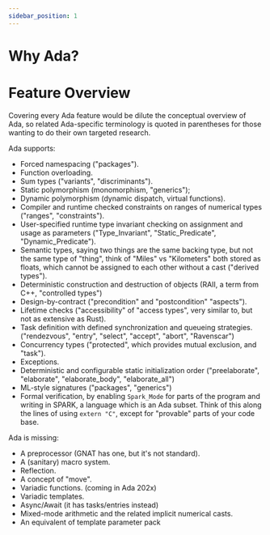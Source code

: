 ```yaml
---
sidebar_position: 1
---
```


# Why Ada?

# Feature Overview

Covering every Ada feature would be dilute the conceptual overview of Ada, so
related Ada-specific terminology is quoted in parentheses for those wanting to
do their own targeted research.

Ada supports:

- Forced namespacing ("packages").
- Function overloading.
- Sum types ("variants", "discriminants").
- Static polymorphism (monomorphism, "generics");
- Dynamic polymorphism (dynamic dispatch, virtual functions).
- Compiler and runtime checked constraints on ranges of numerical types ("ranges", "constraints").
- User-specified runtime type invariant checking on assignment and usage as parameters ("Type_Invariant", "Static_Predicate", "Dynamic_Predicate").
- Semantic types, saying two things are the same backing type, but not the same
  type of "thing", think of "Miles" vs "Kilometers" both stored as floats, which
  cannot be assigned to each other without a cast ("derived types").
- Deterministic construction and destruction of objects (RAII, a term from C++, "controlled types")
- Design-by-contract ("precondition" and "postcondition" "aspects").
- Lifetime checks ("accessibility" of "access types", very similar to, but not as extensive as Rust).
- Task definition with defined synchronization and queueing strategies.
  ("rendezvous", "entry", "select", "accept", "abort", "Ravenscar")
- Concurrency types ("protected", which provides mutual exclusion, and "task").
- Exceptions.
- Deterministic and configurable static initialization order ("preelaborate",
  "elaborate", "elaborate_body", "elaborate_all")
- ML-style signatures ("packages", "generics")
- Formal verification, by enabling `Spark_Mode` for parts of the program and
  writing in SPARK, a language which is an Ada subset. Think of this along the
  lines of using `extern "C"`, except for "provable" parts of your code base.

Ada is missing:

- A preprocessor (GNAT has one, but it's not standard).
- A (sanitary) macro system.
- Reflection.
- A concept of "move".
- Variadic functions. (coming in Ada 202x)
- Variadic templates.
- Async/Await (it has tasks/entries instead)
- Mixed-mode arithmetic and the related implicit numerical casts.
- An equivalent of template parameter pack
